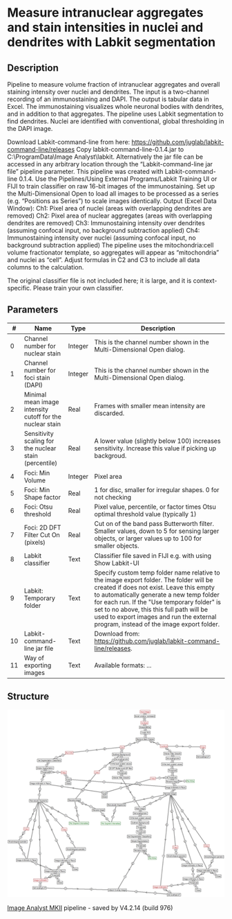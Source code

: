 # Measure intranuclear aggregates and stain intensities in nuclei and dendrites with Labkit segmentation
## Description
Pipeline to measure volume fraction of intranuclear aggregates and overall staining intensity over nuclei and dendrites. 
The input is a two-channel recording of an immunostaining and DAPI. The output is tabular data in Excel.
The immunostaining visualizes whole neuronal bodies with dendrites, and in addition to that aggregates. The pipeline uses Labkit segmentation to find dendrites. Nuclei are identified with conventional, global thresholding in the DAPI image.

Download Labkit-command-line from here: https://github.com/juglab/labkit-command-line/releases
Copy labkit-command-line-0.1.4.jar to C:\ProgramData\Image Analyst\labkit. Alternatively the jar file can be accessed in any arbitrary location through the “Labkit-command-line jar file” pipeline parameter. This pipeline was created with Labkit-command-line 0.1.4.
Use the Pipelines/Using External Programs/Labkit Training UI or FIJI to train classifier on raw 16-bit images of the immunostaining.
Set up the Multi-Dimensional Open to load all images to be processed as a series (e.g. “Positions as Series”) to scale images identically.
Output (Excel Data Window): 
Ch1: Pixel area of nuclei (areas with overlapping dendrites are removed)
Ch2: Pixel area of nuclear aggregates (areas with overlapping dendrites are removed)
Ch3: Immunostaining intensity over dendrites (assuming confocal input, no background subtraction applied)
Ch4: Immunostaining intensity over nuclei (assuming confocal input, no background subtraction applied)
The pipeline uses the mitochondria:cell volume fractionator template, so aggregates will appear as “mitochondria” and nuclei as “cell”. Adjust formulas in C2 and C3 to include all data columns to the calculation.

The original classifier file is not included here; it is large, and it is context-specific. Please train your own classifier.


## Parameters
| # | Name | Type | Description |
|---|------|------|-------------|
| 0 | Channel number for nuclear stain | Integer | This is the channel number shown in the Multi-Dimensional Open dialog. |
| 1 | Channel number for foci stain (DAPI) | Integer | This is the channel number shown in the Multi-Dimensional Open dialog. |
| 2 | Minimal mean image intensity cutoff for the nuclear stain | Real | Frames with smaller mean intensity are discarded. |
| 3 | Sensitivity scaling for the nuclear stain (percentile) | Real | A lower value (slightly below 100) increases sensitivity. Increase this value if picking up backgroud. |
| 4 | Foci: Min Volume | Integer | Pixel area |
| 5 | Foci: Min Shape factor | Real | 1 for disc, smaller for irregular shapes. 0 for not checking |
| 6 | Foci: Otsu threshold | Real | Pixel value, percentile,  or factor times Otsu optimal threshold value (typically 1) |
| 7 | Foci: 2D DFT Filter Cut On (pixels) | Real | Cut on of the band pass Butterworth filter. Smaller values, down to 5 for sensing larger objects, or larger values up to 100 for smaller objects. |
| 8 | Labkit classifier | Text | Classifier file saved in FIJI e.g. with using Show Labkit-UI |
| 9 |  Labkit: Temporary folder | Text | Specify custom temp folder name relative to the image export folder. The folder will be created if does not exist. Leave this empty to automatically generate a new temp folder for each run. If the "Use temporary folder" is set to no above, this this full path will be used to export images and run the external program, instead of the image export folder. |
| 10 | Labkit-command-line jar file | Text | Download from: https://github.com/juglab/labkit-command-line/releases. |
| 11 | Way of exporting images | Text | Available formats: ... |


## Structure
![structure](/img/Measure_intranuclear_aggregates_and_stain_intensities_in_nuclei_and_dendrites_with_Labkit_segmentation.jpg)

[Image Analyst MKII](https://www.imageanalyst.net) pipeline - saved by V4.2.14 (build 976)

